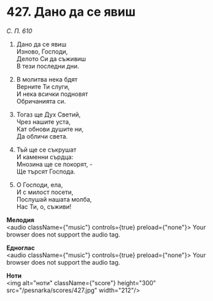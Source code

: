 # 427. Дано да се явиш

_С. П. 610_

1. Дано да се явиш  
Изново, Господи,  
Делото Си да съживиш  
В тези последни дни.  

2. В молитва нека бдят  
Верните Ти слуги,  
И нека всички подновят  
Обричанията си.  

3. Тогаз ще Дух Светий,  
Чрез нашите уста,  
Кат обнови душите ни,  
Да обличи света.  

4. Тъй ще се съкрушат  
И каменни сърдца:  
Мнозина ще се покорят, -  
Ще търсят Господа.  

5. О Господи, ела,  
И с милост посети,  
Послушай нашата молба,  
Нас Ти, о, съживи!

**Мелодия**  
<audio className={"music"} controls={true} preload={"none"}>
    <source src="/pesnarka/mp3/427.mp3" type="audio/mpeg"/>
    Your browser does not support the audio tag.
</audio>

**Едноглас**  
<audio className={"music"} controls={true} preload={"none"}>
    <source src="/pesnarka/transp/427.mp3" type="audio/mpeg"/>
    Your browser does not support the audio tag.
</audio>

**Ноти**  
<img alt="ноти" className={"score"} height="300" src="/pesnarka/scores/427.jpg" width="212"/>
